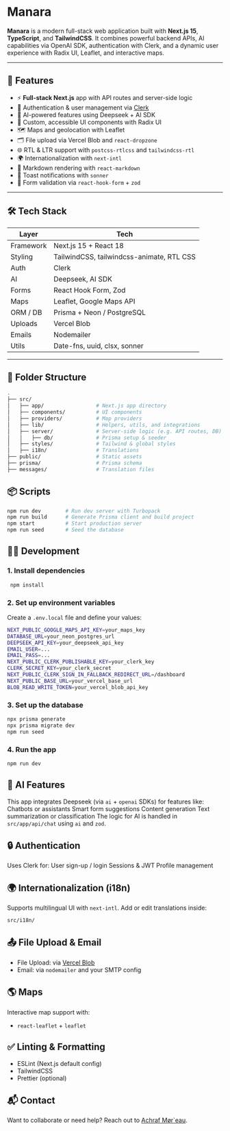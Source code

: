 # Manara

**Manara** is a modern full-stack web application built with **Next.js 15**, **TypeScript**, and **TailwindCSS**. It combines powerful backend APIs, AI capabilities via OpenAI SDK, authentication with Clerk, and a dynamic user experience with Radix UI, Leaflet, and interactive maps.

---

## 🚀 Features

- ⚡ **Full-stack Next.js** app with API routes and server-side logic
- 🔐 Authentication & user management via [Clerk](https://clerk.dev/)
- 🧠 AI-powered features using Deepseek + AI SDK
- 🎨 Custom, accessible UI components with Radix UI
- 🗺️ Maps and geolocation with Leaflet
- 🗂️ File upload via Vercel Blob and `react-dropzone`
- 🌐 RTL & LTR support with `postcss-rtlcss` and `tailwindcss-rtl`
- 🌍 Internationalization with `next-intl`
- 🧾 Markdown rendering with `react-markdown`
- 💬 Toast notifications with `sonner`
- 🎯 Form validation via `react-hook-form` + `zod`

---

## 🛠️ Tech Stack

| Layer        | Tech                                     |
|--------------|-------------------------------------------|
| Framework    | Next.js 15 + React 18                     |
| Styling      | TailwindCSS, tailwindcss-animate, RTL CSS |
| Auth         | Clerk                                     |
| AI           | Deepseek, AI SDK                          |
| Forms        | React Hook Form, Zod                      |
| Maps         | Leaflet, Google Maps API                  |
| ORM / DB     | Prisma + Neon / PostgreSQL                |
| Uploads      | Vercel Blob                               |
| Emails       | Nodemailer                                |
| Utils        | Date-fns, uuid, clsx, sonner              |

---

## 📁 Folder Structure

```bash
.
├── src/
│   ├── app/                 # Next.js app directory
│   ├── components/          # UI components
│   ├── providers/           # Map providers
│   ├── lib/                 # Helpers, utils, and integrations
│   ├── server/              # Server-side logic (e.g. API routes, DB)
│   │   ├── db/              # Prisma setup & seeder
│   ├── styles/              # Tailwind & global styles
│   ├── i18n/                # Translations
├── public/                  # Static assets
├── prisma/                  # Prisma schema
├── messages/                # Translation files
```

## 📦 Scripts
```bash
npm run dev        # Run dev server with Turbopack
npm run build      # Generate Prisma client and build project
npm start          # Start production server
npm run seed       # Seed the database
```

## 🧑‍💻 Development
### 1. Install dependencies
```bash
 npm install
```

### 2. Set up environment variables
Create a `.env.local` file and define your values:
```bash
NEXT_PUBLIC_GOOGLE_MAPS_API_KEY=your_maps_key
DATABASE_URL=your_neon_postgres_url
DEEPSEEK_API_KEY=your_deepseek_api_key
EMAIL_USER=...
EMAIL_PASS=...
NEXT_PUBLIC_CLERK_PUBLISHABLE_KEY=your_clerk_key
CLERK_SECRET_KEY=your_clerk_secret
NEXT_PUBLIC_CLERK_SIGN_IN_FALLBACK_REDIRECT_URL=/dashboard
NEXT_PUBLIC_BASE_URL=your_vercel_base_url
BLOB_READ_WRITE_TOKEN=your_vercel_blob_api_key
```

### 3. Set up the database
```bash
npx prisma generate
npx prisma migrate dev
npm run seed
```

### 4. Run the app
```bash
npm run dev
```

## 🧠 AI Features
  This app integrates Deepseek (via `ai` + `openai` SDKs) for features like:
  Chatbots or assistants
  Smart form suggestions
  Content generation
  Text summarization or classification
  The logic for AI is handled in `src/app/api/chat` using `ai` and `zod`.

## 🔒 Authentication
  Uses Clerk for:
  User sign-up / login
  Sessions & JWT
  Profile management

## 🌍 Internationalization (i18n)
Supports multilingual UI with `next-intl`. Add or edit translations inside:
```bash
src/i18n/
```
## 📤 File Upload & Email
 - File Upload: via [Vercel Blob](https://vercel.com/docs/vercel-blob)
 - Email: via `nodemailer` and your SMTP config

## 🌎 Maps
Interactive map support with:
  - `react-leaflet` + `leaflet`

## ✅ Linting & Formatting
  - ESLint (Next.js default config)
  - TailwindCSS
  - Prettier (optional)

## 📬 Contact
Want to collaborate or need help? Reach out to [Achraf Mør`eau](mailto:elachraf6@gmail.com).
